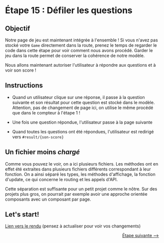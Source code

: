 # Étape 15 : Défiler les questions

## Objectif

Notre page de jeu est maintenant intégrée à l'ensemble ! Si vous n'avez pas stocké votre `Game` directement dans la route, prenez le temps de regarder le code dans cette étape pour voir comment nous avons procédé.
Garder le jeu dans la route permet de conserver la cohérence de notre modèle.

Nous allons maintenant autoriser l'utilisateur à répondre aux questions et à voir son score !

## Instructions

 - Quand un utilisateur clique sur une réponse, il passe à la question suivante et son résultat pour cette question est stocké dans le modèle.
 Attention, pas de changement de page ici, on utilise le même procédé que dans le compteur à l'étape 1 !
 
 - Une fois une question répondue, l'utilisateur passe à la page suivante
 
 - Quand toutes les questions ont été répondues, l'utilisateur est redirigé vers `#result/{son-score}`
 
 
## Un fichier moins *chargé*

Comme vous pouvez le voir, on a ici plusieurs fichiers. Les méthodes ont en effet été extraites dans plusieurs fichiers différents correspondant à leur fonction. On a ainsi séparé les types, les méthodes d'affichage, la fonction d'update, ce qui concerne le routing et les appels d'API. 

Cette séparation est suffisante pour un petit projet comme le nôtre. Sur des projets plus gros, on pourrait par exemple avoir une approche orientée composants avec un composant par page.

## Let's start!

[Lien vers le rendu](./index.html) (pensez à actualiser pour voir vos changements)


<div style="text-align: right;"><a href="../Step15">Étape suivante --&gt;</a></div>









